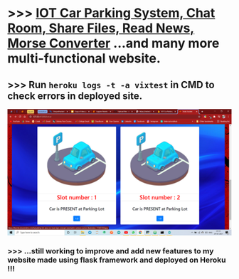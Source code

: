 # >>> [IOT Car Parking System, Chat Room, Share Files, Read News, Morse Converter](https://vixtest.herokuapp.com/iotcar) ...and many more multi-functional website.

## >>> Run `heroku logs -t -a vixtest` in CMD to check errors in deployed site.

[![image](ss.png)](https://vixtest.herokuapp.com/iotcar)

### >>> ...still working to improve and add new features to my website made using flask framework and deployed on Heroku !!!
